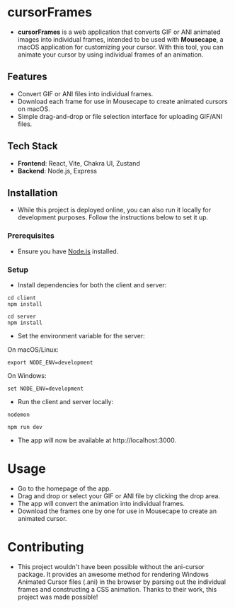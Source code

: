 # cursorFrames

- **cursorFrames** is a web application that converts GIF or ANI animated images into individual frames, intended to be used with **Mousecape**, a macOS application for customizing your cursor. With this tool, you can animate your cursor by using individual frames of an animation.

## Features
- Convert GIF or ANI files into individual frames.
- Download each frame for use in Mousecape to create animated cursors on macOS.
- Simple drag-and-drop or file selection interface for uploading GIF/ANI files.

## Tech Stack
- **Frontend**: React, Vite, Chakra UI, Zustand
- **Backend**: Node.js, Express

## Installation

- While this project is deployed online, you can also run it locally for development purposes. Follow the instructions below to set it up.

### Prerequisites

- Ensure you have [Node.js](https://nodejs.org/) installed.

### Setup
- Install dependencies for both the client and server:
```
cd client
npm install
```
```
cd server
npm install
```
- Set the environment variable for the server:

On macOS/Linux:
```
export NODE_ENV=development
```
On Windows:
```
set NODE_ENV=development
```

- Run the client and server locally:
```
nodemon
```

```
npm run dev
```

- The app will now be available at http://localhost:3000.

# Usage
- Go to the homepage of the app.
- Drag and drop or select your GIF or ANI file by clicking the drop area.
- The app will convert the animation into individual frames.
- Download the frames one by one for use in Mousecape to create an animated cursor.

# Contributing
- This project wouldn't have been possible without the ani-cursor package. It provides an awesome method for rendering Windows Animated Cursor files (.ani) in the browser by parsing out the individual frames and constructing a CSS animation. Thanks to their work, this project was made possible!


  
